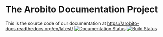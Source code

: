 The Arobito Documentation Project
=================================

This is the source code of our documentation at https://arobito-docs.readthedocs.org/en/latest/ [![Documentation 
Status](https://readthedocs.org/projects/arobito-docs/badge/?version=latest)](https://readthedocs.org/projects/arobito-docs/?badge=latest) [![Build 
Status](https://travis-ci.org/arobito/arobito-docs.svg?branch=master)](https://travis-ci.org/arobito/arobito-docs)


